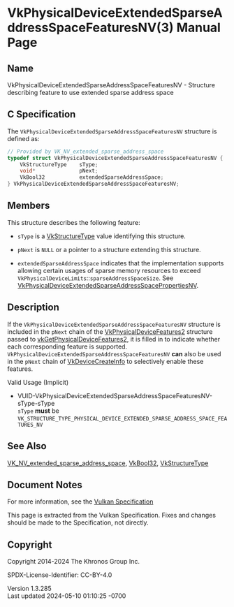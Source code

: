 # VkPhysicalDeviceExtendedSparseAddressSpaceFeaturesNV(3) Manual Page

## Name

VkPhysicalDeviceExtendedSparseAddressSpaceFeaturesNV - Structure
describing feature to use extended sparse address space



## <a href="#_c_specification" class="anchor"></a>C Specification

The `VkPhysicalDeviceExtendedSparseAddressSpaceFeaturesNV` structure is
defined as:

``` c
// Provided by VK_NV_extended_sparse_address_space
typedef struct VkPhysicalDeviceExtendedSparseAddressSpaceFeaturesNV {
    VkStructureType    sType;
    void*              pNext;
    VkBool32           extendedSparseAddressSpace;
} VkPhysicalDeviceExtendedSparseAddressSpaceFeaturesNV;
```

## <a href="#_members" class="anchor"></a>Members

This structure describes the following feature:

- `sType` is a [VkStructureType](https://registry.khronos.org/vulkan/specs/1.3-extensions/man/html/VkStructureType.html) value identifying
  this structure.

- `pNext` is `NULL` or a pointer to a structure extending this
  structure.

- <span id="features-extendedSparseAddressSpace"></span>
  `extendedSparseAddressSpace` indicates that the implementation
  supports allowing certain usages of sparse memory resources to exceed
  `VkPhysicalDeviceLimits`::`sparseAddressSpaceSize`. See
  [VkPhysicalDeviceExtendedSparseAddressSpacePropertiesNV](https://registry.khronos.org/vulkan/specs/1.3-extensions/man/html/VkPhysicalDeviceExtendedSparseAddressSpacePropertiesNV.html).

## <a href="#_description" class="anchor"></a>Description

If the `VkPhysicalDeviceExtendedSparseAddressSpaceFeaturesNV` structure
is included in the `pNext` chain of the
[VkPhysicalDeviceFeatures2](https://registry.khronos.org/vulkan/specs/1.3-extensions/man/html/VkPhysicalDeviceFeatures2.html) structure
passed to
[vkGetPhysicalDeviceFeatures2](https://registry.khronos.org/vulkan/specs/1.3-extensions/man/html/vkGetPhysicalDeviceFeatures2.html), it is
filled in to indicate whether each corresponding feature is supported.
`VkPhysicalDeviceExtendedSparseAddressSpaceFeaturesNV` **can** also be
used in the `pNext` chain of
[VkDeviceCreateInfo](https://registry.khronos.org/vulkan/specs/1.3-extensions/man/html/VkDeviceCreateInfo.html) to selectively enable
these features.

Valid Usage (Implicit)

- <a
  href="#VUID-VkPhysicalDeviceExtendedSparseAddressSpaceFeaturesNV-sType-sType"
  id="VUID-VkPhysicalDeviceExtendedSparseAddressSpaceFeaturesNV-sType-sType"></a>
  VUID-VkPhysicalDeviceExtendedSparseAddressSpaceFeaturesNV-sType-sType  
  `sType` **must** be
  `VK_STRUCTURE_TYPE_PHYSICAL_DEVICE_EXTENDED_SPARSE_ADDRESS_SPACE_FEATURES_NV`

## <a href="#_see_also" class="anchor"></a>See Also

[VK_NV_extended_sparse_address_space](https://registry.khronos.org/vulkan/specs/1.3-extensions/man/html/VK_NV_extended_sparse_address_space.html),
[VkBool32](https://registry.khronos.org/vulkan/specs/1.3-extensions/man/html/VkBool32.html), [VkStructureType](https://registry.khronos.org/vulkan/specs/1.3-extensions/man/html/VkStructureType.html)

## <a href="#_document_notes" class="anchor"></a>Document Notes

For more information, see the <a
href="https://registry.khronos.org/vulkan/specs/1.3-extensions/html/vkspec.html#VkPhysicalDeviceExtendedSparseAddressSpaceFeaturesNV"
target="_blank" rel="noopener">Vulkan Specification</a>

This page is extracted from the Vulkan Specification. Fixes and changes
should be made to the Specification, not directly.

## <a href="#_copyright" class="anchor"></a>Copyright

Copyright 2014-2024 The Khronos Group Inc.

SPDX-License-Identifier: CC-BY-4.0

Version 1.3.285  
Last updated 2024-05-10 01:10:25 -0700
